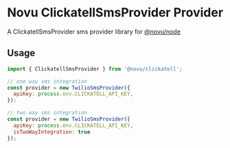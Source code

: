 # Novu ClickatellSmsProvider Provider

A ClickatellSmsProvider sms provider library for [@novu/node](https://github.com/novuhq/novu)

## Usage

```javascript
import { ClickatellSmsProvider } from '@novu/clickatell';

// one way sms integration
const provider = new TwilioSmsProvider({
  apiKey: process.env.CLICKATELL_API_KEY,
});

// two way sms integration
const provider = new TwilioSmsProvider({
  apiKey: process.env.CLICKATELL_API_KEY,
  isTwoWayIntegration: true
});
```
